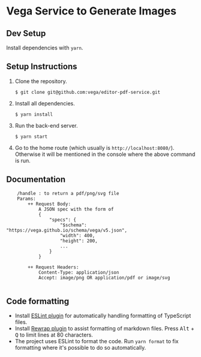 # Vega Service to Generate Images

## Dev Setup

Install dependencies with `yarn`.

## Setup Instructions

1. Clone the repository.
    ```
    $ git clone git@github.com:vega/editor-pdf-service.git
    ```

2. Install all dependencies.
    ```
    $ yarn install
    ```
3.  Run the back-end server.
    ```
    $ yarn start
    ```

6.  Go to the home route (which usually is `http://localhost:8080/`). Otherwise
    it will be mentioned in the console where the above command is run.
    
## Documentation

```
    /handle : to return a pdf/png/svg file
    Params:
        ++ Request Body:
            A JSON spec with the form of 
            {
                "specs": {
                    "$schema": "https://vega.github.io/schema/vega/v5.json",
                    "width": 400,
                    "height": 200,
                    ...
                }
            }
            
        ++ Request Headers:
            Content-Type: application/json
            Accept: image/png OR application/pdf or image/svg
           
```

## Code formatting

- Install [ESLint
  plugin](https://marketplace.visualstudio.com/items?itemName=dbaeumer.vscode-eslint)
  for automatically handling formatting of TypeScript files.
- Install [Rewrap
  plugin](https://marketplace.visualstudio.com/items?itemName=stkb.rewrap) to
  assist formatting of markdown files. Press <kbd>Alt</kbd> + <kbd>Q</kbd> to
  limit lines at 80 characters. 
- The project uses ESLint to format the code. Run `yarn format` to fix
  formatting where it's possible to do so automatically.
